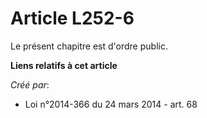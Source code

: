 # Article L252-6

Le présent chapitre est d'ordre public.

**Liens relatifs à cet article**

_Créé par_:

  - Loi n°2014-366 du 24 mars 2014 - art. 68
